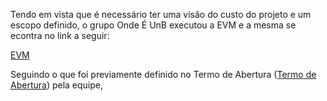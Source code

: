 Tendo em vista que é necessário ter uma visão do custo do projeto e um escopo definido, o grupo Onde É UnB executou a EVM e a mesma se econtra no link a seguir:

[EVM](https://goo.gl/NmYXhu)

Seguindo o que foi previamente definido no Termo de Abertura ([Termo de Abertura](https://github.com/fga-gpp-mds/2017.1-OndeE-UnB/wiki/Termo-de-Abertura#6-resumo-do-or%C3%A7amento)) pela equipe, 

